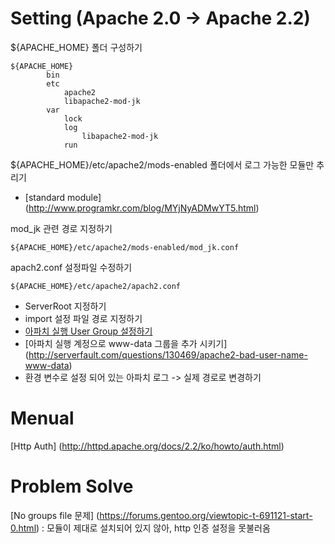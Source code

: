 # Setting (Apache 2.0 -> Apache 2.2)

${APACHE_HOME} 폴더 구성하기

    ${APACHE_HOME}
	        bin
	        etc
        		apache2
        		libapache2-mod-jk
        	var
        		lock
        		log
	        		libapache2-mod-jk
	        	run

${APACHE_HOME}/etc/apache2/mods-enabled 폴더에서 로그 가능한 모듈만 추리기

* [standard module] (http://www.programkr.com/blog/MYjNyADMwYT5.html)

mod_jk 관련 경로 지정하기

    ${APACHE_HOME}/etc/apache2/mods-enabled/mod_jk.conf

apach2.conf 설정파일 수정하기

    ${APACHE_HOME}/etc/apache2/apach2.conf

* ServerRoot 지정하기
* import 설정 파일 경로 지정하기
* [아파치 실행 User Group 설정하기](http://askubuntu.com/questions/122330/unable-to-restart-apache-getting-error-apache2-bad-user-name-apache-run-use)
* [아파치 실행 계정으로 www-data 그룹을 추가 시키기] (http://serverfault.com/questions/130469/apache2-bad-user-name-www-data)
* 환경 변수로 설정 되어 있는 아파치 로그 -> 실제 경로로 변경하기

# Menual
[Http Auth] (http://httpd.apache.org/docs/2.2/ko/howto/auth.html)

# Problem Solve

[No groups file 문제] (https://forums.gentoo.org/viewtopic-t-691121-start-0.html)
: 모듈이 제대로 설치되어 있지 않아, http 인증 설정을 못불러옴
